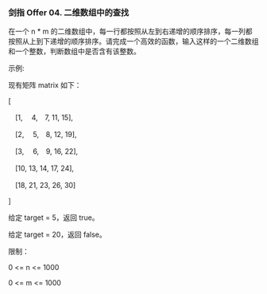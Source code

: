 ### 剑指 Offer 04. 二维数组中的查找
在一个 n * m 的二维数组中，每一行都按照从左到右递增的顺序排序，每一列都按照从上到下递增的顺序排序。请完成一个高效的函数，输入这样的一个二维数组和一个整数，判断数组中是否含有该整数。

示例:

现有矩阵 matrix 如下：

[  

　[1, 　4,　7, 11, 15],   

　[2, 　5,　8, 12, 19],

　[3, 　6,　9, 16, 22],

　[10, 13, 14, 17, 24],

　[18, 21, 23, 26, 30]

]

给定 target = 5，返回 true。

给定 target = 20，返回 false。



限制：

0 <= n <= 1000

0 <= m <= 1000